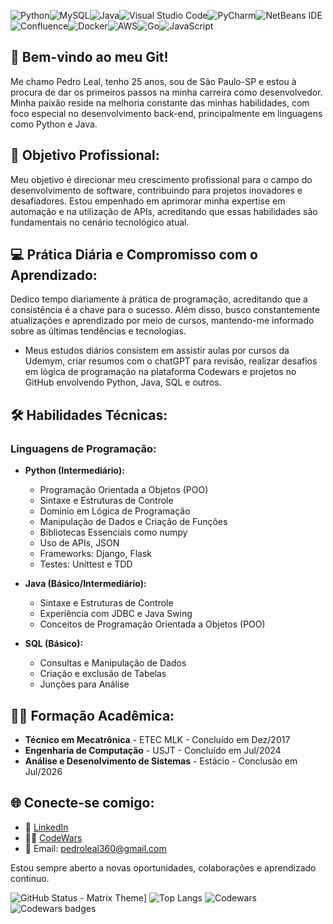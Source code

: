 ![Python](https://img.shields.io/badge/python-3670A0?style=for-the-badge&logo=python&logoColor=ffdd54)![MySQL](https://img.shields.io/badge/mysql-%2300f.svg?style=for-the-badge&logo=mysql&logoColor=white)![Java](https://img.shields.io/badge/java-%23ED8B00.svg?style=for-the-badge&logo=openjdk&logoColor=white)![Visual Studio Code](https://img.shields.io/badge/Visual%20Studio%20Code-0078d7.svg?style=for-the-badge&logo=visual-studio-code&logoColor=white)![PyCharm](https://img.shields.io/badge/pycharm-143?style=for-the-badge&logo=pycharm&logoColor=black&color=black&labelColor=green)![NetBeans IDE](https://img.shields.io/badge/NetBeansIDE-1B6AC6.svg?style=for-the-badge&logo=apache-netbeans-ide&logoColor=white)![Confluence](https://img.shields.io/badge/confluence-%23172BF4.svg?style=for-the-badge&logo=confluence&logoColor=white)![Docker](https://img.shields.io/badge/docker-%230db7ed.svg?style=for-the-badge&logo=docker&logoColor=white)![AWS](https://img.shields.io/badge/AWS-%23FF9900.svg?style=for-the-badge&logo=amazon-aws&logoColor=white)![Go](https://img.shields.io/badge/go-%2300ADD8.svg?style=for-the-badge&logo=go&logoColor=white)![JavaScript](https://img.shields.io/badge/javascript-%23323330.svg?style=for-the-badge&logo=javascript&logoColor=%23F7DF1E)

## 🚀 **Bem-vindo ao meu Git!**

Me chamo Pedro Leal, tenho 25 anos, sou de São Paulo-SP e estou à procura de dar os primeiros passos na minha carreira como desenvolvedor. Minha paixão reside na melhoria constante das minhas habilidades, com foco especial no desenvolvimento back-end, principalmente em linguagens como Python e Java.

## 🎯 **Objetivo Profissional:**
Meu objetivo é direcionar meu crescimento profissional para o campo do desenvolvimento de software, contribuindo para projetos inovadores e desafiadores. Estou empenhado em aprimorar minha expertise em automação e na utilização de APIs, acreditando que essas habilidades são fundamentais no cenário tecnológico atual.

## 💻 **Prática Diária e Compromisso com o Aprendizado:**
Dedico tempo diariamente à prática de programação, acreditando que a consistência é a chave para o sucesso. Além disso, busco constantemente atualizações e aprendizado por meio de cursos, mantendo-me informado sobre as últimas tendências e tecnologias.

- Meus estudos diários consistem em assistir aulas por cursos da Udemym, criar resumos com o chatGPT para revisão,  realizar desafios em lógica de programação na plataforma Codewars e projetos no GitHub envolvendo Python, Java, SQL e outros.

## 🛠️ **Habilidades Técnicas:**
### Linguagens de Programação:
- **Python (Intermediário):**
  - Programação Orientada a Objetos (POO)
  - Sintaxe e Estruturas de Controle
  - Domínio em Lógica de Programação
  - Manipulação de Dados e Criação de Funções
  - Bibliotecas Essenciais como numpy
  - Uso de APIs, JSON
  - Frameworks: Django, Flask
  - Testes: Unittest e TDD

- **Java (Básico/Intermediário):**
  - Sintaxe e Estruturas de Controle
  - Experiência com JDBC e Java Swing
  - Conceitos de Programação Orientada a Objetos (POO)

- **SQL (Básico):**
  - Consultas e Manipulação de Dados
  - Criação e exclusão de Tabelas
  - Junções para Análise

## 🧑‍🎓 **Formação Acadêmica:** 
- **Técnico em Mecatrônica** - ETEC MLK - Concluído em Dez/2017
- **Engenharia de Computação** - USJT - Concluído em Jul/2024
- **Análise e Desenolvimento de Sistemas** - Estácio - Conclusão em Jul/2026

## 🌐 **Conecte-se comigo:**
- 💼 [LinkedIn](https://www.linkedin.com/in/pedrohcleal/)
- 👨‍💻 [CodeWars](https://www.codewars.com/users/pedrohcleal)
- 📧 Email: pedroleal360@gmail.com

Estou sempre aberto a novas oportunidades, colaborações e aprendizado contínuo.

![GitHub Status - Matrix Theme](https://github-readme-stats.vercel.app/api?username=pedrohcleal&show_icons=true&theme=matrix&title_color=00ff00&text_color=00ff00&icon_color=00ff00&bg_color=000000)]
![Top Langs](https://github-readme-stats.vercel.app/api/top-langs/?username=pedrohcleal&layout=compact)
![Codewars](https://img.shields.io/badge/Codewars-B1361E?style=for-the-badge&logo=codewars&logoColor=grey)![Codewars badges](https://www.codewars.com/users/pedrohcleal/badges/large)

